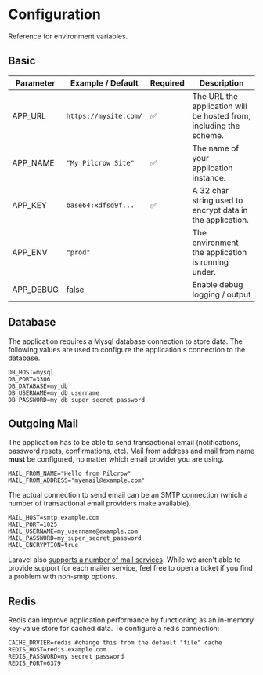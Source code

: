 # Configuration

Reference for environment variables.

## Basic

| Parameter | Example / Default     | Required | Description                                                        |
| --------- | --------------------- | -------- | ------------------------------------------------------------------ |
| APP_URL   | `https://mysite.com/` | ✅       | The URL the application will be hosted from, including the scheme. |
| APP_NAME  | `"My Pilcrow Site"`   | ✅       | The name of your application instance.                             |
| APP_KEY   | `base64:xdfsd9f...`   | ✅       | A 32 char string used to encrypt data in the application.          |
| APP_ENV   | `"prod"`              |          | The environment the application is running under.                  |
| APP_DEBUG | false                 |          | Enable debug logging / output                                      |


## Database <Badge type="warning" text="required" />

The application requires a Mysql database connection to store data.  The following values are used to configure the application's connection to the database.

``` env
DB_HOST=mysql
DB_PORT=3306
DB_DATABASE=my_db
DB_USERNAME=my_db_username
DB_PASSWORD=my_db_super_secret_password
```

## Outgoing Mail <Badge type="warning" text="required" />

The application has to be able to send transactional email (notifications, password resets, confirmations, etc).  Mail from address and mail from name **must** be configured, no matter which email provider you are using.

``` env
MAIL_FROM_NAME="Hello from Pilcrow"
MAIL_FROM_ADDRESS="myemail@example.com"
```

The actual connection to send email can be an SMTP connection (which a number of transactional email providers make available).

```env
MAIL_HOST=smtp.example.com
MAIL_PORT=1025
MAIL_USERNAME=my_username@example.com
MAIL_PASSWORD=my_super_secret_password
MAIL_ENCRYPTION=true
```

Laravel also [supports a number of  mail services](https://laravel.com/docs/10.x/mail#driver-prerequisites).  While we aren't able to provide support for each mailer service, feel free to open a ticket if you find a problem with non-smtp options.

## Redis

Redis can improve application performance by functioning as an in-memory key-value store for cached data.  To configure a redis connection:

``` env
CACHE_DRVIER=redis #change this from the default "file" cache
REDIS_HOST=redis.example.com
REDIS_PASSWORD=my secret password
REDIS_PORT=6379
```